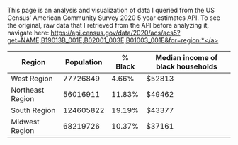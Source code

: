 This page is an analysis and visualization of data I queried from the US Census' American Community Survey 2020 5 year estimates API. To see the original, raw data that I retrieved from the API before analyzing it, navigate here: <a href="https://api.census.gov/data/2020/acs/acs5?get=NAME,B19013B_001E,B02001_003E,B01003_001E&for=region:*">https://api.census.gov/data/2020/acs/acs5?get=NAME,B19013B_001E,B02001_003E,B01003_001E&for=region:*</a>

|Region|Population|% Black|Median income of black households|
|---|---|---|---|
|West Region|77726849|4.66%|$52813|
|Northeast Region|56016911|11.83%|$49462|
|South Region|124605822|19.19%|$43377|
|Midwest Region|68219726|10.37%|$37161|
